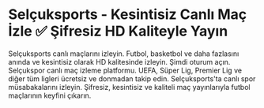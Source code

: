 # Selçuksports - Kesintisiz Canlı Maç İzle ✅ Şifresiz HD Kaliteyle Yayın

Selçuksports canlı maçlarını izleyin. Futbol, ​​basketbol ve daha fazlasını anında ve kesintisiz olarak HD kalitesinde izleyin. Şimdi oturum açın. Selçukspor canlı maç izleme platformu. UEFA, Süper Lig, Premier Lig ve diğer tüm ligleri ücretsiz ve donmadan takip edin. Selçuksports'ta canlı spor müsabakalarını izleyin. Şifresiz, kesintisiz ve kaliteli maç yayınlarıyla futbol maçlarının keyfini çıkarın.
